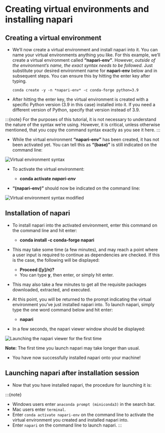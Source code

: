 # Creating virtual environments and installing napari

## Creating a virtual environment

- We’ll now create a virtual environment and install napari into it. You can name your virtual environments anything you like. For this example, we’ll create a virtual environment called **“napari-env”**. However, *outside of the environment’s name, the exact syntax needs to be followed*. Just substitute your desired environment name for **napari-env** below and in subsequent steps. You can ensure this by hitting the enter key after typing. 

  ``` conda create -y -n *napari-env* -c conda-forge python=3.9 ```

- After hitting the enter key, the virtual environment is created with a specific Python version (3.9 in this case) installed into it.  If you need a different version of Python, specify that version instead of 3.9.

:::{note} 
For the purposes of this tutorial, it is not necessary to understand the nature of the syntax we’re using. However, it is critical, unless otherwise mentioned, that you copy the command syntax exactly as you see it here. 
:::

- While the virtual environment **“napari-env”** has been created, it has not been activated yet. You can tell this as **“(base)”** is still indicated on the command line:  

![Virtual environment syntax](images/install-4.png)

- To activate the virtual environment:

  - **conda activate *napari-env***

- **“(napari-env)”** should now be indicated on the command line:

![Virtual environment syntax modified](images/install-5.png)

## Installation of napari 

- To install napari into the activated environment, enter this command on the command line and hit enter:

  - **conda install -c conda-forge napari**

- This may take some time (a few minutes), and may reach a point where a user input is required to continue as dependencies are checked. If this is the case, the following will be displayed:

  - **Proceed ([y]/n)?**
  - You can type **y**, then enter, or simply hit enter.

- This may also take a few minutes to get all the requisite packages downloaded, extracted, and executed. 
- At this point, you will be returned to the prompt indicating the virtual environment you’ve just installed napari into. To launch napari, simply type the one word command below and hit enter:
  - **napari**

- In a few seconds, the napari viewer window should be displayed:

![Launching the napari viewer for the first time](images/install-6.png)

**Note:** The first time you launch napari may take longer than usual. 

- You have now successfully installed napari onto your machine!

## Launching napari after installation session

- Now that you have installed napari, the procedure for launching it is:

:::{note} 
- Windows users enter ```anaconda prompt (miniconda3)``` in the search bar.
- Mac users enter ```terminal```.
- Enter ```conda activate napari-env``` on the command line to activate the virtual environment you created and installed napari into.
- Enter ```napari``` on the command line to launch napari. 
:::
